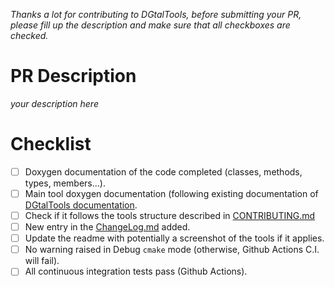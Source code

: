 *Thanks a lot for contributing to DGtalTools, before submitting your PR, please fill up the description and make sure that all checkboxes are checked.*

# PR Description

*your description here*

# Checklist

- [ ] Doxygen documentation of the code completed (classes, methods, types, members...).
- [ ] Main tool doxygen documentation (following existing documentation of [DGtalTools documentation](http://dgtal.org/doc/tools/nightly/).
- [ ] Check if it follows the tools structure described in [CONTRIBUTING.md](https://github.com/DGtal-team/DGtalTools/blob/master/CONTRIBUTING.md)
- [ ] New entry in the [ChangeLog.md](https://github.com/DGtal-team/DGtalTools/blob/master/ChangeLog.md) added.
- [ ] Update the readme with potentially a screenshot of the tools if it applies. 
- [ ] No warning raised in Debug ```cmake``` mode (otherwise, Github Actions C.I. will fail).
- [ ] All continuous integration tests pass (Github Actions).
